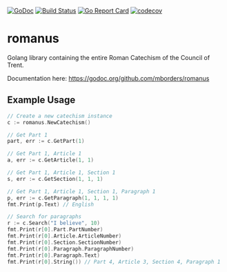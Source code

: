 [![GoDoc](http://godoc.org/github.com/mborders/romanus?status.png)](http://godoc.org/github.com/mborders/romanus)
[![Build Status](https://travis-ci.org/mborders/romanus.svg?branch=master)](https://travis-ci.org/mborders/romanus)
[![Go Report Card](https://goreportcard.com/badge/github.com/mborders/romanus)](https://goreportcard.com/report/github.com/mborders/romanus)
[![codecov](https://codecov.io/gh/mborders/romanus/branch/master/graph/badge.svg)](https://codecov.io/gh/mborders/romanus)

# romanus

Golang library containing the entire Roman Catechism of the Council of Trent.

Documentation here: https://godoc.org/github.com/mborders/romanus

## Example Usage

```go
// Create a new catechism instance
c := romanus.NewCatechism()

// Get Part 1
part, err := c.GetPart(1)

// Get Part 1, Article 1
a, err := c.GetArticle(1, 1)

// Get Part 1, Article 1, Section 1
s, err := c.GetSection(1, 1, 1)

// Get Part 1, Article 1, Section 1, Paragraph 1
p, err := c.GetParagraph(1, 1, 1, 1)
fmt.Print(p.Text) // English

// Search for paragraphs
r := c.Search("I believe", 10)
fmt.Print(r[0].Part.PartNumber)
fmt.Print(r[0].Article.ArticleNumber)
fmt.Print(r[0].Section.SectionNumber)
fmt.Print(r[0].Paragraph.ParagraphNumber)
fmt.Print(r[0].Paragraph.Text)
fmt.Print(r[0].String()) // Part 4, Article 3, Section 4, Paragraph 1
```
